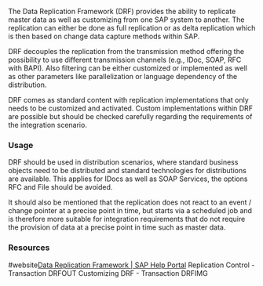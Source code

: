 The Data Replication Framework (DRF) provides the ability to replicate master data as well as  customizing from one SAP system to another. The replication can either be done as full replication or as delta replication which is then based on change data capture methods within SAP.

DRF decouples the replication from the transmission method offering the possibility to use different transmission channels (e.g., IDoc, SOAP, RFC with BAPI). Also filtering can be either customized or implemented as well as other parameters like parallelization or language dependency of the distribution. 

DRF comes as standard content with replication implementations that only needs to be customized and activated. Custom implementations within DRF are possible but should be checked carefully regarding the requirements of the integration scenario. 
### Usage
DRF should be used in distribution scenarios, where standard business objects need to be distributed and standard technologies for distributions are available. This applies for IDocs as well as SOAP Services, the options RFC and File should be avoided.

It should also be mentioned that the replication does not react to an event / change pointer at a precise point in time, but starts via a scheduled job and is therefore more suitable for integration requirements that do not require the provision of data at a precise point in time such as master data.
### Resources
#website[Data Replication Framework | SAP Help Portal](https://help.sap.com/docs/SAP_S4HANA_ON-PREMISE/8308e6d301d54584a33cd04a9861bc52/88e3f5577c84bc12e10000000a4450e5.html?locale=en-US)
Replication Control - Transaction DRFOUT
Customizing DRF - Transaction DRFIMG